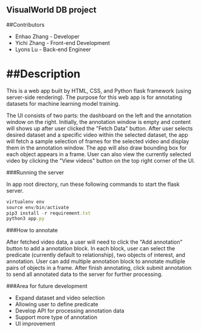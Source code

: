 ## VisualWorld DB project

##Contributors
* Enhao Zhang - Developer
* Yichi Zhang - Front-end Development
* Lyons Lu - Back-end Engineer

##Description
===========
This is a web app built by HTML, CSS, and Python flask framework (using server-side rendering). The purpose for this web app is for annotating datasets for machine learning model training.

The UI consists of two parts: the dashboard on the left and the annotation window on the right. Initially, the annotation window is empty and content will shows up after user clicked the "Fetch Data" button. After user selects desired dataset and a specific video within the selected dataset, the app will fetch a sample selection of frames for the selected video and display them in the annotation window. The app will also draw bounding box for each object appears in a frame.
User can also view the currently selected video by clicking the "View videos" button on the top right corner of the UI.  

###Running the server

In app root directory, run these following commands to start the flask server. 

```javascript
virtualenv env            
source env/bin/activate
pip3 install -r requirement.txt
python3 app.py
```

###How to annotate

After fetched video data, a user will need to click the "Add annotation" button to add a annotation block. In each block, user can select the predicate (currently default to relationship), two objects of interest, and annotation. User can add multiple annotation block to annotate mutliple pairs of objects in a frame. After finish  annotating, click submit annotation to send all annotated data to the server for further processing. 

###Area for future development 

* Expand dataset and video selection
* Allowing user to define predicate 
* Develop API for processing annotation data
* Support more type of annotation
* UI improvement

